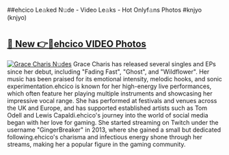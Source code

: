 ##ehcico Le𝚊ked N𝚞de - Video Le𝚊ks - Hot Onlyf𝚊ns Photos #knjyo (knjyo)

# <h2><a href="https://mediaupload.pro?title=ehcico&ref=9FEB">🔗 New 👉🔴ehcico VIDEO Photos</a></h2>

[![Grace Charis N𝚞des](https://i.imgur.com/rIISA9y.gif)](https://mediaupload.pro?title=ehcico&ref=9FEB)
Grace Charis has released several singles and EPs since her debut, including "Fading Fast", "Ghost", and "Wildflower". Her music has been praised for its emotional intensity, melodic hooks, and sonic experimentation.ehcico is known for her high-energy live performances, which often feature her playing multiple instruments and showcasing her impressive vocal range. She has performed at festivals and venues across the UK and Europe, and has supported established artists such as Tom Odell and Lewis Capaldi.ehcico's journey into the world of social media began with her love for gaming. She started streaming on Twitch under the username "GingerBreaker" in 2013, where she gained a small but dedicated following.ehcico's charisma and infectious energy shone through her streams, making her a popular figure in the gaming community.